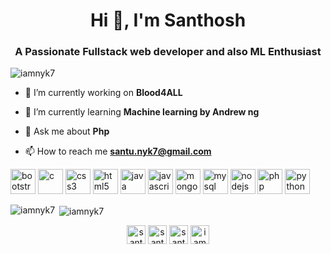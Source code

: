 <h1 align="center">Hi 👋, I'm Santhosh</h1>
<h3 align="center">A Passionate Fullstack web developer and also ML Enthusiast</h3>

<p align="left"> <img src="https://komarev.com/ghpvc/?username=iamnyk7" alt="iamnyk7" /> </p>

- 🔭 I’m currently working on **Blood4ALL**

- 🌱 I’m currently learning **Machine learning by Andrew ng**

- 💬 Ask me about **Php**

- 📫 How to reach me **santu.nyk7@gmail.com**

<p align="left"><img src="https://devicons.github.io/devicon/devicon.git/icons/bootstrap/bootstrap-plain.svg" alt="bootstrap" width="40" height="40"/> 
<img src="https://devicons.github.io/devicon/devicon.git/icons/c/c-original.svg" alt="c" width="40" height="40"/>
<img src="https://devicons.github.io/devicon/devicon.git/icons/css3/css3-original-wordmark.svg" alt="css3" width="40" height="40"/> 
<img src="https://devicons.github.io/devicon/devicon.git/icons/html5/html5-original-wordmark.svg" alt="html5" width="40" height="40"/>
<img src="https://devicons.github.io/devicon/devicon.git/icons/java/java-original-wordmark.svg" alt="java" width="40" height="40"/> 
<img src="https://devicons.github.io/devicon/devicon.git/icons/javascript/javascript-original.svg" alt="javascript" width="40" height="40"/> 
<img src="https://devicons.github.io/devicon/devicon.git/icons/mongodb/mongodb-original-wordmark.svg" alt="mongodb" width="40" height="40"/> 
<img src="https://devicons.github.io/devicon/devicon.git/icons/mysql/mysql-original-wordmark.svg" alt="mysql" width="40" height="40"/>
<img src="https://devicons.github.io/devicon/devicon.git/icons/nodejs/nodejs-original-wordmark.svg" alt="nodejs" width="40" height="40"/> 
<img src="https://devicons.github.io/devicon/devicon.git/icons/php/php-original.svg" alt="php" width="40" height="40"/>
<img src="https://devicons.github.io/devicon/devicon.git/icons/python/python-original.svg" alt="python" width="40" height="40"/></p><p><img align="left" src="https://github-readme-stats.vercel.app/api/top-langs/?username=iamnyk7&layout=compact&hide=html" alt="iamnyk7" /></p>

<p>&nbsp;<img align="center" src="https://github-readme-stats.vercel.app/api?username=iamnyk7&show_icons=true" alt="iamnyk7" /></p>

<p align="center">
<a href="https://twitter.com/Santhosh_Basrur" target="blank"><img align="center" src="https://cdn.jsdelivr.net/npm/simple-icons@3.0.1/icons/twitter.svg" alt="santhosh_basrur" height="30" width="30" /></a>
<a href="https://linkedin.com/in/santhosh-nayak" target="blank"><img align="center" src="https://cdn.jsdelivr.net/npm/simple-icons@3.0.1/icons/linkedin.svg" alt="santhosh nayak" height="30" width="30" /></a>
<a href="https://www.facebook.com/santosh.nayak.370/" target="blank"><img align="center" src="https://cdn.jsdelivr.net/npm/simple-icons@3.0.1/icons/facebook.svg" alt="santhosh nayak" height="30" width="30" /></a>
<a href="https://instagram.com/iamnyk7" target="blank"><img align="center" src="https://cdn.jsdelivr.net/npm/simple-icons@3.0.1/icons/instagram.svg" alt="iamnyk7" height="30" width="30" /></a>
</p>
